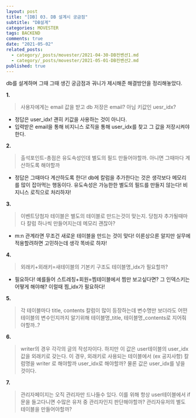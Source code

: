 ```yaml
---
layout: post
title: "[DB] 03. DB 설계시 궁금점"
subtitle: "DB설계"
categories: MOVESTER
tags: BACKEND
comments: true
date: "2021-05-02"
related_posts:
  - category/_posts/movester/2021-04-30-DB컨벤션1.md
  - category/_posts/movester/2021-05-01-DB컨벤션2.md
published: true
---
```


db를 설계하며 그때 그때 생긴 궁금점과 궈니가 제시해준 해결방안을 정리해놓았다.

**1.**

> 사용자에게는 email 값을 받고 db 저장은 email? 아님 키값인 uesr_idx?

- 정답은 user_idx! 괜히 키값을 사용하는 것이 아니다.
- 입력받은 email을 통해 비지니스 로직을 통해 user_idx를 찾고 그 값을 저장시켜야한다.

**2.**

> 출석포인트-총점은 유도속성인데 별도의 필드 만들어야할까. 아니면 그때마다 계산하도록 해야할까

- 정답은 그때마다 계산하도록 한다! db에 칼럼을 추가한다는 것은 생각보다 메모리를 많이 잡아먹는 행동이다. 유도속성은 가능한한 별도의 필드를 만들지 않는다! 비지니스 로직으로 처리하자!

**3.**
> 이벤트당첨자 테이블은 별도의 테이블로 만드는것이 맞는지. 당첨자 추가될때마다 칼럼 하나씩 만들어지는데 메모리 괜찮아?

- m:n 관계라면 무조건 새로운 테이블을 만드는 것이 맞다! 이론상으론 알지만 실무에 적용할려하면 고민하는데 생각 똑바로 하자!

**4.**
> 외래키+외래키=새테이블의 기본키 구조도 테이블명_idx가 필요할까?

- 필요하다! 예를들어 스트레칭+회원=찜테이블에서 찜만 보고싶다면? 그 인덱스키는 어떻게 해야해? 이럴때 찜_idx가 필요하다!

**5.**
> 각 테이블마다 title, contents 칼럼이 많이 등장하는데
> 변수명만 보더라도 어떤 테이블의 변수인지까지 알기위해
> 테이블명\_title, 테이블명\_contents로 지어줘야할까..?

**6.**

> writer의 경우 각각의 글의 작성자이다. 하지만 이 값은 user테이블의 user_idx값을 외래키로 갖는다. 이 경우, 외래키로 사용되는 테이블에서 (ex 공지사항) 칼럼명을 writer 로 해야할까 user_idx로 해야할까? 물론 값은 user_idx를 넣을 것이다.

**7.**

> 관리자페이지는 오직 관리자만 드나들수 있다. 이를 위해 항상 user테이블에서 if 문을 들고다니면 수많은 유저 중 관리자인지 판단해야할까? 관리자유저의 별도 테이블을 만들어야할까?
